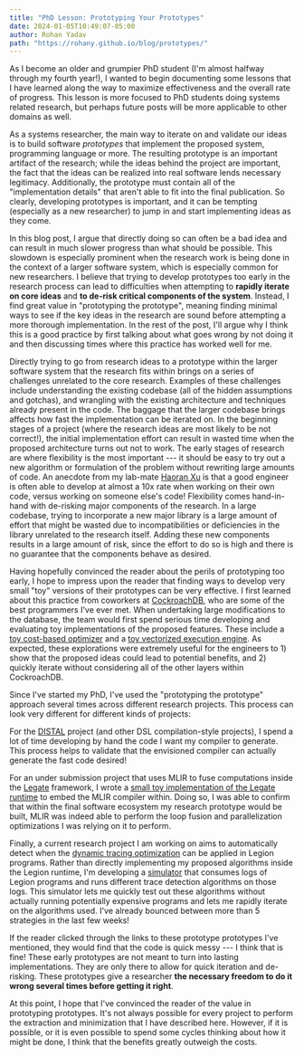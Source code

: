 ```yaml
---
title: "PhD Lesson: Prototyping Your Prototypes"
date: 2024-01-05T10:49:07-05:00
author: Rohan Yadav
path: "https://rohany.github.io/blog/prototypes/"
---
```


As I become an older and grumpier PhD student (I'm almost halfway through my fourth year!), I wanted
to begin documenting some lessons that I have learned along the way to maximize effectiveness and
the overall rate of progress. This lesson is more focused to PhD students doing systems related research,
but perhaps future posts will be more applicable to other domains as well.

As a systems researcher, the main way to iterate on and validate our ideas is to build software
_prototypes_ that implement the proposed system, programming language or more. The resulting prototype
is an important artifact of the research; while the ideas behind the project are important,
the fact that the ideas can be realized into real software lends necessary legitimacy. Additionally,
the prototype must contain all of the "implementation details" that aren't able to fit into the final publication.
So clearly, developing prototypes is important, and it can be tempting (especially as a new researcher)
to jump in and start implementing ideas as they come.

In this blog post, I argue that directly doing so can often be a bad idea and can result in much
slower progress than what should be possible. This slowdown is especially prominent when the research
work is being done in the context of a larger software system, which is especially common for new researchers.
I believe that trying to develop prototypes too early in the research process can lead to difficulties when
attempting to **rapidly iterate on core ideas** and **to de-risk critical components of the system**. Instead,
I find great value in "prototyping the prototype", meaning finding minimal ways to see if the key ideas
in the research are sound before attempting a more thorough implementation. In the rest of the post, I'll
argue why I think this is a good practice by first talking about what goes wrong by not doing it and then
discussing times where this practice has worked well for me.

Directly trying to go from research ideas to a prototype within the larger software system that the research
fits within brings on a series of challenges unrelated to the core research. Examples of these
challenges include understanding the existing codebase (all of the hidden assumptions and gotchas), 
and wrangling with the existing architecture and techniques already present in the code. The baggage that 
the larger codebase brings affects how fast the implementation can be iterated on. In the beginning stages
of a project (where the research ideas are most likely to be not correct!), the initial implementation
effort can result in wasted time when the proposed architecture turns out not to work. The early
stages of research are where flexibility is the most important --- it should be easy to try out a new
algorithm or formulation of the problem without rewriting large amounts of code. An anecdote from
my lab-mate [Haoran Xu](https://sillycross.github.io/about/) is that a good engineer is often able to
develop at almost a 10x rate when working on their own code, versus working on someone else's code! 
Flexibility comes hand-in-hand with de-risking major components of the research. In a large codebase, trying to
incorporate a new major library is a large amount of effort that might be wasted
due to incompatibilities or deficiencies in the library unrelated to the research itself. Adding these
new components results in a large amount of risk, since the effort to do so is high and there is no
guarantee that the components behave as desired.

Having hopefully convinced the reader about the perils of prototyping too early, I hope to impress
upon the reader that finding ways to develop very small "toy" versions of their prototypes can be very effective.
I first learned about this practice from coworkers at [CockroachDB](https://github.com/cockroachdb/cockroach),
who are some of the best programmers I've ever met. When undertaking large modifications to the database, the
team would first spend serious time developing and evaluating toy implementations of the proposed features.
These include a [toy cost-based optimizer](https://github.com/petermattis/opttoy) and a 
[toy vectorized execution engine](https://github.com/jordanlewis/exectoy). As expected, these explorations
were extremely useful for the engineers to 1) show that the proposed ideas could lead to potential benefits,
and 2) quickly iterate without considering all of the other layers within CockroachDB.

Since I've started my PhD, I've used the "prototyping the prototype" approach several times across
different research projects. This process can look very different for different kinds of projects:

For the [DISTAL](https://rohany.github.io/publications/pldi2022-distal.pdf) project
(and other DSL compilation-style projects), I spend a lot of time developing by hand the code
I want my compiler to generate. This process helps to validate that the envisioned compiler can
actually generate the fast code desired!

For an under submission project that uses MLIR to fuse computations inside the [Legate](https://github.com/nv-legate/)
framework, I wrote a [small toy implementation of the Legate runtime](https://github.com/rohany/fusion-toy) to embed
the MLIR compiler within. Doing so, I was able to confirm that within the final software ecosystem my research
prototype would be built, MLIR was indeed able to perform the loop fusion and parallelization optimizations I was
relying on it to perform.

Finally, a current research project I am working on aims to automatically detect when the
[dynamic tracing optimization](http://theory.stanford.edu/~aiken/publications/papers/sc18.pdf) can be
applied in Legion programs. Rather than directly implementing my proposed algorithms inside the Legion runtime,
I'm developing a [simulator](https://github.com/rohany/auto-tracing-exploration) that consumes logs of 
Legion programs and runs different trace detection algorithms on those logs. This simulator lets me quickly
test out these algorithms without actually running potentially expensive programs and lets me rapidly
iterate on the algorithms used. I've already bounced between more than 5 strategies in the last few weeks!

If the reader clicked through the links to these prototype prototypes I've mentioned, they would find
that the code is quick messy --- I think that is fine! These early prototypes are not meant to turn
into lasting implementations. They are only there to allow for quick iteration and de-risking. These
prototypes give a researcher **the necessary freedom to do it wrong several times before getting it right**.

At this point, I hope that I've convinced the reader of the value in prototyping prototypes.
It's not always possible for every project to perform the extraction and minimization that I have
described here. However, if it is possible, or it is even possible to spend some cycles thinking about
how it might be done, I think that the benefits greatly outweigh the costs.
